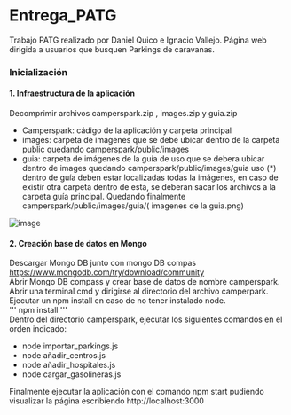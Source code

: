 # Entrega_PATG
Trabajo PATG realizado por Daniel Quico e Ignacio Vallejo. Página web dirigida a usuarios que busquen Parkings de caravanas.

### Inicialización 
#### 1. Infraestructura de la aplicación 
Decomprimir archivos camperspark.zip , images.zip y guia.zip  
 - Camperspark: cádigo de la aplicación y carpeta principal  
 - images: carpeta de imágenes que se debe ubicar dentro de la carpeta public quedando camperspark/public/images  
 - guia: carpeta de imágenes de la guía de uso que se debera ubicar dentro de images  quedando camperspark/public/images/guia uso (*) dentro de guía deben estar localizadas todas la imágenes, en caso de existir otra carpeta dentro de esta, se deberan sacar los archivos a la carpeta guía principal. Quedando finalmente camperspark/public/images/guia/( imagenes de la guia.png)  

![image](https://github.com/user-attachments/assets/0f9f34f0-f027-46f7-ac3c-96eb4acde68a)



#### 2. Creación base de datos en Mongo 

Descargar Mongo DB junto con mongo DB compas https://www.mongodb.com/try/download/community  
Abrir Mongo DB compass y crear base de datos de nombre camperspark.  
Abrir una terminal cmd y dirigirse al directorio del archivo camperpark.  
Ejecutar un npm install en caso de no tener instalado node.   
'''
npm install
'''  
Dentro del directorio camperspark, ejecutar los siguientes comandos en el orden indicado:  
 - node importar_parkings.js  
 - node añadir_centros.js  
 - node añadir_hospitales.js
 - node cargar_gasolineras.js

Finalmente ejecutar la aplicación con el comando npm start pudiendo visualizar la página escribiendo http://localhost:3000


